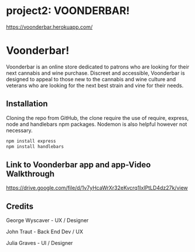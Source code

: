 # project2: VOONDERBAR!

https://voonderbar.herokuapp.com/

# Voonderbar!

Voonderbar is an online store dedicated to patrons who are looking for their next cannabis and wine purchase. Discreet and accessible, Voonderbar is designed to appeal to those new to the cannabis and wine culture and veterans who are looking for the next best strain and vine for their needs.  

## Installation

Cloning the repo from GitHub, the clone require the use of require, express, node and handlebars npm packages. Nodemon is also helpful however not necessary.

```bash
npm install express
npm install handlebars
```

## Link to Voonderbar app and app-Video Walkthrough

https://drive.google.com/file/d/1v7yHcaWrXr32eKvcrq1IxIPtLD4dz27k/view

## Credits
George Wyscaver - UX / Designer

John Traut - Back End Dev / UX

Julia Graves - UI / Designer

 
